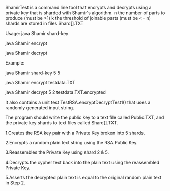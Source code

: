ShamirTest is a command line tool that encrypts and decrypts using a private key that is sharded with Shamir's algorithm.
n the number of parts to produce (must be >1) k the threshold of joinable parts (must be <= n)
shards are stored in files Shard[<k>].TXT

Usage:
java Shamir shard-key <n> <k>

java Shamir encrypt <filename to encrypt>

java Shamir decrypt <n> <k> <filename to decrypt>

Example:

java Shamir shard-key 5 5

java Shamir encrypt testdata.TXT

java Shamir decrypt 5 2 testdata.TXT.encrypted


It also contains a unit test TestRSA.encryptDecryptTest1() that uses a randomly generated input string.

The program should write the public key to a text file called Public.TXT, and the private key shards to text files called Shard[<k>].TXT.

1.Creates the RSA key pair with a Private Key broken into 5 shards.

2.Encrypts a random plain text string using the RSA Public Key.

3.Reassembles the Private Key using shard 2 & 5.

4.Decrypts the cypher text back into the plain text using the reassembled Private Key.

5.Asserts the decrypted plain text is equal to the original random plain text in Step 2.


